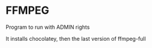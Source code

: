 # FFMPEG 

Program to run with ADMIN rights

It installs chocolatey, then the last version of ffmpeg-full
